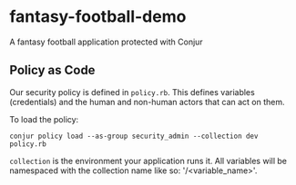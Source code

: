 # fantasy-football-demo
A fantasy football application protected with Conjur

## Policy as Code

Our security policy is defined in `policy.rb`. This defines variables (credentials) and
the human and non-human actors that can act on them.

To load the policy:

```
conjur policy load --as-group security_admin --collection dev policy.rb
```

`collection` is the environment your application runs it. All variables will be namespaced
with the collection name like so: '<collection>/<variable_name>'.
